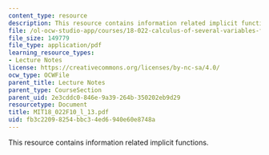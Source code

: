 ```yaml
---
content_type: resource
description: This resource contains information related implicit functions.
file: /ol-ocw-studio-app/courses/18-022-calculus-of-several-variables-fall-2010/fb3c22098254bbc34ed6940e60e8748a_MIT18_022F10_l_13.pdf
file_size: 149779
file_type: application/pdf
learning_resource_types:
- Lecture Notes
license: https://creativecommons.org/licenses/by-nc-sa/4.0/
ocw_type: OCWFile
parent_title: Lecture Notes
parent_type: CourseSection
parent_uid: 2e3cddc0-846e-9a39-264b-350202eb9d29
resourcetype: Document
title: MIT18_022F10_l_13.pdf
uid: fb3c2209-8254-bbc3-4ed6-940e60e8748a
---
```

This resource contains information related implicit functions.